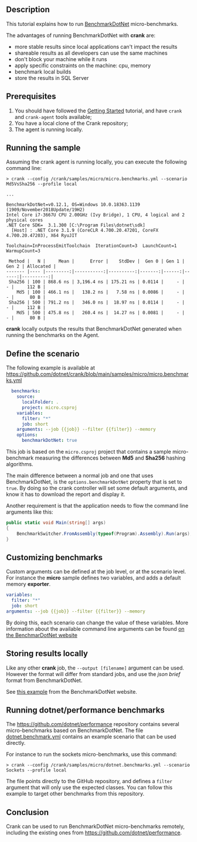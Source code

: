 ## Description

This tutorial explains how to run [BenchmarkDotNet](https://benchmarkdotnet.org/) micro-benchmarks.

The advantages of running BenchmarkDotNet with **crank** are:

- more stable results since local applications can't impact the results
- shareable results as all developers can use the same machines
- don't block your machine while it runs
- apply specific constraints on the machine: cpu, memory
- benchmark local builds
- store the results in SQL Server

## Prerequisites

1. You should have followed the [Getting Started](getting_started.md) tutorial, and have `crank` and `crank-agent` tools available;
2. You have a local clone of the Crank repository;
3. The agent is running locally.

## Running the sample

Assuming the crank agent is running locally, you can execute the following command line:

```
> crank --config /crank/samples/micro/micro.benchmarks.yml --scenario Md5VsSha256 --profile local

...

BenchmarkDotNet=v0.12.1, OS=Windows 10.0.18363.1139 (1909/November2018Update/19H2)
Intel Core i7-3667U CPU 2.00GHz (Ivy Bridge), 1 CPU, 4 logical and 2 physical cores
.NET Core SDK=  3.1.300 [C:\Program Files\dotnet\sdk]
  [Host] : .NET Core 3.1.9 (CoreCLR 4.700.20.47201, CoreFX 4.700.20.47203), X64 RyuJIT

Toolchain=InProcessEmitToolchain  IterationCount=3  LaunchCount=1
WarmupCount=3

 Method |   N |     Mean |      Error |    StdDev |  Gen 0 | Gen 1 | Gen 2 | Allocated |
------- |---- |---------:|-----------:|----------:|-------:|------:|------:|----------:|
 Sha256 | 100 | 868.6 ns | 3,196.4 ns | 175.21 ns | 0.0114 |     - |     - |     112 B |
    Md5 | 100 | 466.1 ns |   138.2 ns |   7.58 ns | 0.0086 |     - |     - |      80 B |
 Sha256 | 500 | 791.2 ns |   346.0 ns |  18.97 ns | 0.0114 |     - |     - |     112 B |
    Md5 | 500 | 475.8 ns |   260.4 ns |  14.27 ns | 0.0081 |     - |     - |      80 B |
```

**crank** locally outputs the results that BenchmarkDotNet generated when running the benchmarks on the Agent. 

## Define the scenario

The following example is available at https://github.com/dotnet/crank/blob/main/samples/micro/micro.benchmarks.yml

```yml
  benchmarks:
    source:
      localFolder: .
      project: micro.csproj
    variables:
      filter: "*"
      job: short
    arguments: --job {{job}} --filter {{filter}} --memory
    options:
      benchmarkDotNet: true
```

This job is based on the `micro.csproj` project that contains a sample micro-benchmark measuring the differences between **Md5** and **Sha256** hashing algorithms.

The main difference between a normal job and one that uses BenchmarkDotNet, is the `options.benchmarkDotNet` property that is set to `true`. By doing so the crank controller will set some default arguments, and know it has to download the report and display it.

Another requirement is that the application needs to flow the command line arguments like this:

```c#
public static void Main(string[] args)
{
    BenchmarkSwitcher.FromAssembly(typeof(Program).Assembly).Run(args);
}
```

## Customizing benchmarks

Custom arguments can be defined at the job level, or at the scenario level. For instance the **micro** sample defines two variables, and adds a default memory **exporter**.

```yml
variables:
  filter: "*"
  job: short
arguments: --job {{job}} --filter {{filter}} --memory
```

By doing this, each scenario can change the value of these variables.
More information about the available command line arguments can be found [on the BenchmarDotNet website](https://benchmarkdotnet.org/articles/guides/console-args.html)

## Storing results locally

Like any other **crank** job, the `--output [filename]` argument can be used. However the format will differ from standard jobs, and use the *json brief* format from BenchmarkDotNet.

See [this example](https://benchmarkdotnet.org/articles/samples/IntroExportJson.html#output) from the BenchmarkDotNet website.

## Running dotnet/performance benchmarks

The https://github.com/dotnet/performance repository contains several micro-benchmarks based on BenchmarkDotNet. The file [dotnet.benchmark.yml](https://github.com/dotnet/crank/blob/main/samples/micro/dotnet.benchmarks.yml) contains an example scenario that can be used directly.

For instance to run the sockets micro-benchmarks, use this command:

```
> crank --config /crank/samples/micro/dotnet.benchmarks.yml --scenario Sockets --profile local
```

The file points directly to the GitHub repository, and defines a `filter` argument that will only use the expected classes. You can follow this example to target other benchmarks from this repository.

## Conclusion

Crank can be used to run BenchmarkDotNet micro-benchmarks remotely, including the existing ones from https://github.com/dotnet/performance.

